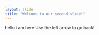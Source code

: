 ```yaml
---
layout: slide
title: "Welcome to our second slide!"
---
```

hello i am here
Use the left arrow to go back!
